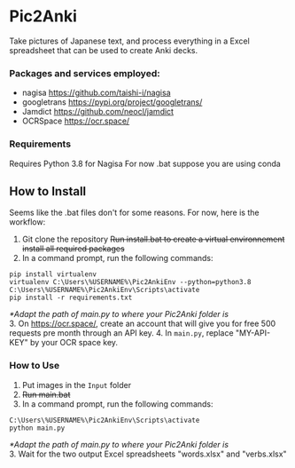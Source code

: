 # Pic2Anki
Take pictures of Japanese text, and process everything in a Excel spreadsheet that can be used to create Anki decks.

### Packages and services employed:
- nagisa      https://github.com/taishi-i/nagisa 
- googletrans https://pypi.org/project/googletrans/
- Jamdict     https://github.com/neocl/jamdict
- OCRSpace    https://ocr.space/

### Requirements
Requires Python 3.8 for Nagisa
For now .bat suppose you are using conda

## How to Install
Seems like the .bat files don't for some reasons. For now, here is the workflow:
1. Git clone the repository 
~~Run install.bat to create a virtual environnement install all required packages~~ 
2. In a command prompt, run the following commands:
```
pip install virtualenv
virtualenv C:\Users\%USERNAME%\Pic2AnkiEnv --python=python3.8
C:\Users\%USERNAME%\Pic2AnkiEnv\Scripts\activate
pip install -r requirements.txt
```
*\*Adapt the path of main.py to where your Pic2Anki folder is*  
3. On https://ocr.space/, create an account that will give you for free 500 requests pre month through an API key. 
4. In `main.py`, replace "MY-API-KEY" by your OCR space key.

### How to Use
1. Put images in the `Input` folder 
2. ~~Run main.bat~~ 
2. In a command prompt, run the following commands:
```
C:\Users\%USERNAME%\Pic2AnkiEnv\Scripts\activate
python main.py
```
*\*Adapt the path of main.py to where your Pic2Anki folder is*  
3. Wait for the two output Excel spreadsheets "words.xlsx" and "verbs.xlsx"

